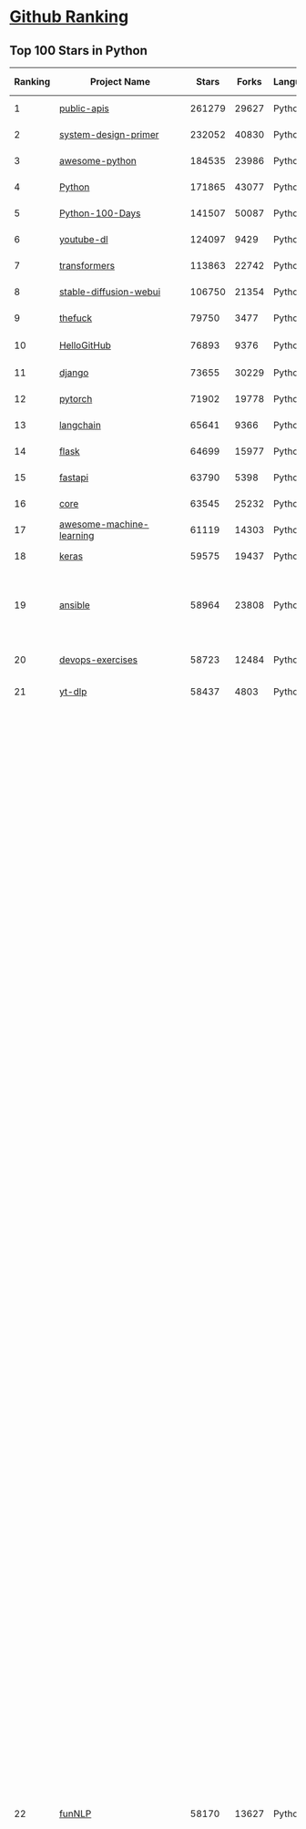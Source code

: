 [Github Ranking](../README.md)
==========

## Top 100 Stars in Python

| Ranking | Project Name | Stars | Forks | Language | Open Issues | Description | Last Commit |
| ------- | ------------ | ----- | ----- | -------- | ----------- | ----------- | ----------- |
| 1 | [public-apis](https://github.com/public-apis/public-apis) | 261279 | 29627 | Python | 2 | A collective list of free APIs | 2023-10-22T20:00:27Z |
| 2 | [system-design-primer](https://github.com/donnemartin/system-design-primer) | 232052 | 40830 | Python | 186 | Learn how to design large-scale systems. Prep for the system design interview.  Includes Anki flashcards. | 2023-10-03T11:12:47Z |
| 3 | [awesome-python](https://github.com/vinta/awesome-python) | 184535 | 23986 | Python | 0 | A curated list of awesome Python frameworks, libraries, software and resources | 2023-10-17T08:58:04Z |
| 4 | [Python](https://github.com/TheAlgorithms/Python) | 171865 | 43077 | Python | 25 | All Algorithms implemented in Python | 2023-10-24T09:03:22Z |
| 5 | [Python-100-Days](https://github.com/jackfrued/Python-100-Days) | 141507 | 50087 | Python | 507 | Python - 100天从新手到大师 | 2023-10-16T07:39:39Z |
| 6 | [youtube-dl](https://github.com/ytdl-org/youtube-dl) | 124097 | 9429 | Python | 3835 | Command-line program to download videos from YouTube.com and other video sites | 2023-10-22T03:39:07Z |
| 7 | [transformers](https://github.com/huggingface/transformers) | 113863 | 22742 | Python | 676 | 🤗 Transformers: State-of-the-art Machine Learning for Pytorch, TensorFlow, and JAX. | 2023-10-24T09:02:49Z |
| 8 | [stable-diffusion-webui](https://github.com/AUTOMATIC1111/stable-diffusion-webui) | 106750 | 21354 | Python | 1569 | Stable Diffusion web UI | 2023-10-24T04:09:53Z |
| 9 | [thefuck](https://github.com/nvbn/thefuck) | 79750 | 3477 | Python | 230 | Magnificent app which corrects your previous console command. | 2023-10-08T16:57:40Z |
| 10 | [HelloGitHub](https://github.com/521xueweihan/HelloGitHub) | 76893 | 9376 | Python | 116 | :octocat: 分享 GitHub 上有趣、入门级的开源项目。Share interesting, entry-level open source projects on GitHub. | 2023-09-28T00:38:03Z |
| 11 | [django](https://github.com/django/django) | 73655 | 30229 | Python | 0 | The Web framework for perfectionists with deadlines. | 2023-10-24T08:03:49Z |
| 12 | [pytorch](https://github.com/pytorch/pytorch) | 71902 | 19778 | Python | 12051 | Tensors and Dynamic neural networks in Python with strong GPU acceleration | 2023-10-24T08:54:05Z |
| 13 | [langchain](https://github.com/langchain-ai/langchain) | 65641 | 9366 | Python | 1655 | ⚡ Building applications with LLMs through composability ⚡ | 2023-10-24T08:54:50Z |
| 14 | [flask](https://github.com/pallets/flask) | 64699 | 15977 | Python | 0 | The Python micro framework for building web applications. | 2023-10-20T16:50:01Z |
| 15 | [fastapi](https://github.com/tiangolo/fastapi) | 63790 | 5398 | Python | 29 | FastAPI framework, high performance, easy to learn, fast to code, ready for production | 2023-10-24T00:49:40Z |
| 16 | [core](https://github.com/home-assistant/core) | 63545 | 25232 | Python | 2093 | :house_with_garden: Open source home automation that puts local control and privacy first. | 2023-10-24T08:43:14Z |
| 17 | [awesome-machine-learning](https://github.com/josephmisiti/awesome-machine-learning) | 61119 | 14303 | Python | 0 | A curated list of awesome Machine Learning frameworks, libraries and software. | 2023-10-09T07:27:42Z |
| 18 | [keras](https://github.com/keras-team/keras) | 59575 | 19437 | Python | 105 | Deep Learning for humans | 2023-10-24T07:18:29Z |
| 19 | [ansible](https://github.com/ansible/ansible) | 58964 | 23808 | Python | 564 | Ansible is a radically simple IT automation platform that makes your applications and systems easier to deploy and maintain. Automate everything from code deployment to network configuration to cloud management, in a language that approaches plain English, using SSH, with no agents to install on remote systems. https://docs.ansible.com. | 2023-10-24T04:53:59Z |
| 20 | [devops-exercises](https://github.com/bregman-arie/devops-exercises) | 58723 | 12484 | Python | 20 | Linux, Jenkins, AWS, SRE, Prometheus, Docker, Python, Ansible, Git, Kubernetes, Terraform, OpenStack, SQL, NoSQL, Azure, GCP, DNS, Elastic, Network, Virtualization. DevOps Interview Questions | 2023-10-15T15:03:00Z |
| 21 | [yt-dlp](https://github.com/yt-dlp/yt-dlp) | 58437 | 4803 | Python | 1151 | A youtube-dl fork with additional features and fixes | 2023-10-24T08:26:23Z |
| 22 | [funNLP](https://github.com/fighting41love/funNLP) | 58170 | 13627 | Python | 18 | 中英文敏感词、语言检测、中外手机/电话归属地/运营商查询、名字推断性别、手机号抽取、身份证抽取、邮箱抽取、中日文人名库、中文缩写库、拆字词典、词汇情感值、停用词、反动词表、暴恐词表、繁简体转换、英文模拟中文发音、汪峰歌词生成器、职业名称词库、同义词库、反义词库、否定词库、汽车品牌词库、汽车零件词库、连续英文切割、各种中文词向量、公司名字大全、古诗词库、IT词库、财经词库、成语词库、地名词库、历史名人词库、诗词词库、医学词库、饮食词库、法律词库、汽车词库、动物词库、中文聊天语料、中文谣言数据、百度中文问答数据集、句子相似度匹配算法集合、bert资源、文本生成&摘要相关工具、cocoNLP信息抽取工具、国内电话号码正则匹配、清华大学XLORE:中英文跨语言百科知识图谱、清华大学人工智能技术系列报告、自然语言生成、NLU太难了系列、自动对联数据及机器人、用户名黑名单列表、罪名法务名词及分类模型、微信公众号语料、cs224n深度学习自然语言处理课程、中文手写汉字识别、中文自然语言处理 语料/数据集、变量命名神器、分词语料库+代码、任务型对话英文数据集、ASR 语音数据集 + 基于深度学习的中文语音识别系统、笑声检测器、Microsoft多语言数字/单位/如日期时间识别包、中华新华字典数据库及api(包括常用歇后语、成语、词语和汉字)、文档图谱自动生成、SpaCy 中文模型、Common Voice语音识别数据集新版、神经网络关系抽取、基于bert的命名实体识别、关键词(Keyphrase)抽取包pke、基于医疗领域知识图谱的问答系统、基于依存句法与语义角色标注的事件三元组抽取、依存句法分析4万句高质量标注数据、cnocr：用来做中文OCR的Python3包、中文人物关系知识图谱项目、中文nlp竞赛项目及代码汇总、中文字符数据、speech-aligner: 从“人声语音”及其“语言文本”产生音素级别时间对齐标注的工具、AmpliGraph: 知识图谱表示学习(Python)库：知识图谱概念链接预测、Scattertext 文本可视化(python)、语言/知识表示工具：BERT & ERNIE、中文对比英文自然语言处理NLP的区别综述、Synonyms中文近义词工具包、HarvestText领域自适应文本挖掘工具（新词发现-情感分析-实体链接等）、word2word：(Python)方便易用的多语言词-词对集：62种语言/3,564个多语言对、语音识别语料生成工具：从具有音频/字幕的在线视频创建自动语音识别(ASR)语料库、构建医疗实体识别的模型（包含词典和语料标注）、单文档非监督的关键词抽取、Kashgari中使用gpt-2语言模型、开源的金融投资数据提取工具、文本自动摘要库TextTeaser: 仅支持英文、人民日报语料处理工具集、一些关于自然语言的基本模型、基于14W歌曲知识库的问答尝试--功能包括歌词接龙and已知歌词找歌曲以及歌曲歌手歌词三角关系的问答、基于Siamese bilstm模型的相似句子判定模型并提供训练数据集和测试数据集、用Transformer编解码模型实现的根据Hacker News文章标题自动生成评论、用BERT进行序列标记和文本分类的模板代码、LitBank：NLP数据集——支持自然语言处理和计算人文学科任务的100部带标记英文小说语料、百度开源的基准信息抽取系统、虚假新闻数据集、Facebook: LAMA语言模型分析，提供Transformer-XL/BERT/ELMo/GPT预训练语言模型的统一访问接口、CommonsenseQA：面向常识的英文QA挑战、中文知识图谱资料、数据及工具、各大公司内部里大牛分享的技术文档 PDF 或者 PPT、自然语言生成SQL语句（英文）、中文NLP数据增强（EDA）工具、英文NLP数据增强工具 、基于医药知识图谱的智能问答系统、京东商品知识图谱、基于mongodb存储的军事领域知识图谱问答项目、基于远监督的中文关系抽取、语音情感分析、中文ULMFiT-情感分析-文本分类-语料及模型、一个拍照做题程序、世界各国大规模人名库、一个利用有趣中文语料库 qingyun 训练出来的中文聊天机器人、中文聊天机器人seqGAN、省市区镇行政区划数据带拼音标注、教育行业新闻语料库包含自动文摘功能、开放了对话机器人-知识图谱-语义理解-自然语言处理工具及数据、中文知识图谱：基于百度百科中文页面-抽取三元组信息-构建中文知识图谱、masr: 中文语音识别-提供预训练模型-高识别率、Python音频数据增广库、中文全词覆盖BERT及两份阅读理解数据、ConvLab：开源多域端到端对话系统平台、中文自然语言处理数据集、基于最新版本rasa搭建的对话系统、基于TensorFlow和BERT的管道式实体及关系抽取、一个小型的证券知识图谱/知识库、复盘所有NLP比赛的TOP方案、OpenCLaP：多领域开源中文预训练语言模型仓库、UER：基于不同语料+编码器+目标任务的中文预训练模型仓库、中文自然语言处理向量合集、基于金融-司法领域(兼有闲聊性质)的聊天机器人、g2pC：基于上下文的汉语读音自动标记模块、Zincbase 知识图谱构建工具包、诗歌质量评价/细粒度情感诗歌语料库、快速转化「中文数字」和「阿拉伯数字」、百度知道问答语料库、基于知识图谱的问答系统、jieba_fast 加速版的jieba、正则表达式教程、中文阅读理解数据集、基于BERT等最新语言模型的抽取式摘要提取、Python利用深度学习进行文本摘要的综合指南、知识图谱深度学习相关资料整理、维基大规模平行文本语料、StanfordNLP 0.2.0：纯Python版自然语言处理包、NeuralNLP-NeuralClassifier：腾讯开源深度学习文本分类工具、端到端的封闭域对话系统、中文命名实体识别：NeuroNER vs. BertNER、新闻事件线索抽取、2019年百度的三元组抽取比赛：“科学空间队”源码、基于依存句法的开放域文本知识三元组抽取和知识库构建、中文的GPT2训练代码、ML-NLP - 机器学习(Machine Learning)NLP面试中常考到的知识点和代码实现、nlp4han:中文自然语言处理工具集(断句/分词/词性标注/组块/句法分析/语义分析/NER/N元语法/HMM/代词消解/情感分析/拼写检查、XLM：Facebook的跨语言预训练语言模型、用基于BERT的微调和特征提取方法来进行知识图谱百度百科人物词条属性抽取、中文自然语言处理相关的开放任务-数据集-当前最佳结果、CoupletAI - 基于CNN+Bi-LSTM+Attention 的自动对对联系统、抽象知识图谱、MiningZhiDaoQACorpus - 580万百度知道问答数据挖掘项目、brat rapid annotation tool: 序列标注工具、大规模中文知识图谱数据：1.4亿实体、数据增强在机器翻译及其他nlp任务中的应用及效果、allennlp阅读理解:支持多种数据和模型、PDF表格数据提取工具 、 Graphbrain：AI开源软件库和科研工具，目的是促进自动意义提取和文本理解以及知识的探索和推断、简历自动筛选系统、基于命名实体识别的简历自动摘要、中文语言理解测评基准，包括代表性的数据集&基准模型&语料库&排行榜、树洞 OCR 文字识别 、从包含表格的扫描图片中识别表格和文字、语声迁移、Python口语自然语言处理工具集(英文)、 similarity：相似度计算工具包，java编写、海量中文预训练ALBERT模型 、Transformers 2.0 、基于大规模音频数据集Audioset的音频增强 、Poplar：网页版自然语言标注工具、图片文字去除，可用于漫画翻译 、186种语言的数字叫法库、Amazon发布基于知识的人-人开放领域对话数据集 、中文文本纠错模块代码、繁简体转换 、 Python实现的多种文本可读性评价指标、类似于人名/地名/组织机构名的命名体识别数据集 、东南大学《知识图谱》研究生课程(资料)、. 英文拼写检查库 、 wwsearch是企业微信后台自研的全文检索引擎、CHAMELEON：深度学习新闻推荐系统元架构 、 8篇论文梳理BERT相关模型进展与反思、DocSearch：免费文档搜索引擎、 LIDA：轻量交互式对话标注工具 、aili - the fastest in-memory index in the East 东半球最快并发索引 、知识图谱车音工作项目、自然语言生成资源大全 、中日韩分词库mecab的Python接口库、中文文本摘要/关键词提取、汉字字符特征提取器 (featurizer)，提取汉字的特征（发音特征、字形特征）用做深度学习的特征、中文生成任务基准测评 、中文缩写数据集、中文任务基准测评 - 代表性的数据集-基准(预训练)模型-语料库-baseline-工具包-排行榜、PySS3：面向可解释AI的SS3文本分类器机器可视化工具 、中文NLP数据集列表、COPE - 格律诗编辑程序、doccano：基于网页的开源协同多语言文本标注工具 、PreNLP：自然语言预处理库、简单的简历解析器，用来从简历中提取关键信息、用于中文闲聊的GPT2模型：GPT2-chitchat、基于检索聊天机器人多轮响应选择相关资源列表(Leaderboards、Datasets、Papers)、(Colab)抽象文本摘要实现集锦(教程 、词语拼音数据、高效模糊搜索工具、NLP数据增广资源集、微软对话机器人框架 、 GitHub Typo Corpus：大规模GitHub多语言拼写错误/语法错误数据集、TextCluster：短文本聚类预处理模块 Short text cluster、面向语音识别的中文文本规范化、BLINK：最先进的实体链接库、BertPunc：基于BERT的最先进标点修复模型、Tokenizer：快速、可定制的文本词条化库、中文语言理解测评基准，包括代表性的数据集、基准(预训练)模型、语料库、排行榜、spaCy 医学文本挖掘与信息提取 、 NLP任务示例项目代码集、 python拼写检查库、chatbot-list - 行业内关于智能客服、聊天机器人的应用和架构、算法分享和介绍、语音质量评价指标(MOSNet, BSSEval, STOI, PESQ, SRMR)、 用138GB语料训练的法文RoBERTa预训练语言模型 、BERT-NER-Pytorch：三种不同模式的BERT中文NER实验、无道词典 - 有道词典的命令行版本，支持英汉互查和在线查询、2019年NLP亮点回顾、 Chinese medical dialogue data 中文医疗对话数据集 、最好的汉字数字(中文数字)-阿拉伯数字转换工具、 基于百科知识库的中文词语多词义/义项获取与特定句子词语语义消歧、awesome-nlp-sentiment-analysis - 情感分析、情绪原因识别、评价对象和评价词抽取、LineFlow：面向所有深度学习框架的NLP数据高效加载器、中文医学NLP公开资源整理 、MedQuAD：(英文)医学问答数据集、将自然语言数字串解析转换为整数和浮点数、Transfer Learning in Natural Language Processing (NLP) 、面向语音识别的中文/英文发音辞典、Tokenizers：注重性能与多功能性的最先进分词器、CLUENER 细粒度命名实体识别 Fine Grained Named Entity Recognition、 基于BERT的中文命名实体识别、中文谣言数据库、NLP数据集/基准任务大列表、nlp相关的一些论文及代码, 包括主题模型、词向量(Word Embedding)、命名实体识别(NER)、文本分类(Text Classificatin)、文本生成(Text Generation)、文本相似性(Text Similarity)计算等，涉及到各种与nlp相关的算法，基于keras和tensorflow 、Python文本挖掘/NLP实战示例、 Blackstone：面向非结构化法律文本的spaCy pipeline和NLP模型通过同义词替换实现文本“变脸” 、中文 预训练 ELECTREA 模型: 基于对抗学习 pretrain Chinese Model 、albert-chinese-ner - 用预训练语言模型ALBERT做中文NER 、基于GPT2的特定主题文本生成/文本增广、开源预训练语言模型合集、多语言句向量包、编码、标记和实现：一种可控高效的文本生成方法、 英文脏话大列表 、attnvis：GPT2、BERT等transformer语言模型注意力交互可视化、CoVoST：Facebook发布的多语种语音-文本翻译语料库，包括11种语言(法语、德语、荷兰语、俄语、西班牙语、意大利语、土耳其语、波斯语、瑞典语、蒙古语和中文)的语音、文字转录及英文译文、Jiagu自然语言处理工具 - 以BiLSTM等模型为基础，提供知识图谱关系抽取 中文分词 词性标注 命名实体识别 情感分析 新词发现 关键词 文本摘要 文本聚类等功能、用unet实现对文档表格的自动检测，表格重建、NLP事件提取文献资源列表 、 金融领域自然语言处理研究资源大列表、CLUEDatasetSearch - 中英文NLP数据集：搜索所有中文NLP数据集，附常用英文NLP数据集 、medical_NER - 中文医学知识图谱命名实体识别 、(哈佛)讲因果推理的免费书、知识图谱相关学习资料/数据集/工具资源大列表、Forte：灵活强大的自然语言处理pipeline工具集 、Python字符串相似性算法库、PyLaia：面向手写文档分析的深度学习工具包、TextFooler：针对文本分类/推理的对抗文本生成模块、Haystack：灵活、强大的可扩展问答(QA)框架、中文关键短语抽取工具 | 2023-08-24T08:47:15Z |
| 23 | [scikit-learn](https://github.com/scikit-learn/scikit-learn) | 56219 | 24781 | Python | 1631 | scikit-learn: machine learning in Python | 2023-10-24T08:34:40Z |
| 24 | [PayloadsAllTheThings](https://github.com/swisskyrepo/PayloadsAllTheThings) | 51702 | 13369 | Python | 0 | A list of useful payloads and bypass for Web Application Security and Pentest/CTF | 2023-10-23T21:18:14Z |
| 25 | [requests](https://github.com/psf/requests) | 50434 | 9212 | Python | 196 | A simple, yet elegant, HTTP library. | 2023-10-22T18:58:36Z |
| 26 | [d2l-zh](https://github.com/d2l-ai/d2l-zh) | 50029 | 9769 | Python | 0 | 《动手学深度学习》：面向中文读者、能运行、可讨论。中英文版被70多个国家的500多所大学用于教学。 | 2023-10-18T14:20:11Z |
| 27 | [localstack](https://github.com/localstack/localstack) | 49667 | 3735 | Python | 331 | 💻 A fully functional local AWS cloud stack. Develop and test your cloud & Serverless apps offline | 2023-10-24T08:57:26Z |
| 28 | [face_recognition](https://github.com/ageitgey/face_recognition) | 49636 | 13164 | Python | 713 | The world's simplest facial recognition api for Python and the command line | 2023-10-18T08:51:11Z |
| 29 | [scrapy](https://github.com/scrapy/scrapy) | 48967 | 10248 | Python | 474 | Scrapy, a fast high-level web crawling & scraping framework for Python. | 2023-10-21T01:49:22Z |
| 30 | [you-get](https://github.com/soimort/you-get) | 48347 | 9334 | Python | 0 | :arrow_double_down: Dumb downloader that scrapes the web | 2023-08-03T15:10:18Z |
| 31 | [Real-Time-Voice-Cloning](https://github.com/CorentinJ/Real-Time-Voice-Cloning) | 48329 | 8271 | Python | 161 | Clone a voice in 5 seconds to generate arbitrary speech in real-time | 2023-10-18T16:36:50Z |
| 32 | [faceswap](https://github.com/deepfakes/faceswap) | 47323 | 12708 | Python | 15 | Deepfakes Software For All | 2023-10-04T09:48:17Z |
| 33 | [gpt4free](https://github.com/xtekky/gpt4free) | 47105 | 11901 | Python | 106 | The official gpt4free repository \| various collection of powerful language models | 2023-10-24T08:18:23Z |
| 34 | [whisper](https://github.com/openai/whisper) | 46616 | 5348 | Python | 0 | Robust Speech Recognition via Large-Scale Weak Supervision | 2023-10-23T10:52:35Z |
| 35 | [big-list-of-naughty-strings](https://github.com/minimaxir/big-list-of-naughty-strings) | 45324 | 2187 | Python | 62 | The Big List of Naughty Strings is a list of strings which have a high probability of causing issues when used as user-input data. | 2023-06-18T16:13:29Z |
| 36 | [rich](https://github.com/Textualize/rich) | 45180 | 1667 | Python | 132 | Rich is a Python library for rich text and beautiful formatting in the terminal. | 2023-10-22T23:13:39Z |
| 37 | [gpt-engineer](https://github.com/AntonOsika/gpt-engineer) | 45013 | 7369 | Python | 18 | Specify what you want it to build, the AI asks for clarification, and then builds it. | 2023-10-23T16:20:04Z |
| 38 | [llama](https://github.com/facebookresearch/llama) | 43928 | 7405 | Python | 244 | Inference code for LLaMA models | 2023-10-23T23:07:40Z |
| 39 | [openpilot](https://github.com/commaai/openpilot) | 43242 | 7820 | Python | 229 | openpilot is an open source driver assistance system. openpilot performs the functions of Automated Lane Centering and Adaptive Cruise Control for 250+ supported car makes and models. | 2023-10-24T08:08:00Z |
| 40 | [DeepFaceLab](https://github.com/iperov/DeepFaceLab) | 42969 | 9663 | Python | 540 | DeepFaceLab is the leading software for creating deepfakes. | 2023-10-02T12:52:44Z |
| 41 | [sherlock](https://github.com/sherlock-project/sherlock) | 44093 | 5480 | Python | 60 | 🔎 Hunt down social media accounts by username across social networks | 2023-10-22T16:28:26Z |
| 42 | [llama](https://github.com/facebookresearch/llama) | 43928 | 7405 | Python | 244 | Inference code for LLaMA models | 2023-10-23T23:07:40Z |
| 43 | [openpilot](https://github.com/commaai/openpilot) | 43242 | 7820 | Python | 229 | openpilot is an open source driver assistance system. openpilot performs the functions of Automated Lane Centering and Adaptive Cruise Control for 250+ supported car makes and models. | 2023-10-24T08:08:00Z |
| 44 | [DeepFaceLab](https://github.com/iperov/DeepFaceLab) | 42969 | 9663 | Python | 540 | DeepFaceLab is the leading software for creating deepfakes. | 2023-10-02T12:52:44Z |
| 45 | [yolov5](https://github.com/ultralytics/yolov5) | 42524 | 14812 | Python | 146 | YOLOv5 🚀 in PyTorch > ONNX > CoreML > TFLite | 2023-10-21T17:10:55Z |
| 46 | [pandas](https://github.com/pandas-dev/pandas) | 40105 | 16834 | Python | 3559 | Flexible and powerful data analysis / manipulation library for Python, providing labeled data structures similar to R data.frame objects, statistical functions, and much more | 2023-10-24T08:41:43Z |
| 47 | [CppCoreGuidelines](https://github.com/isocpp/CppCoreGuidelines) | 40007 | 5362 | Python | 233 | The C++ Core Guidelines are a set of tried-and-true guidelines, rules, and best practices about coding in C++ | 2023-10-12T21:05:51Z |
| 48 | [hackingtool](https://github.com/Z4nzu/hackingtool) | 39881 | 4420 | Python | 15 | ALL IN ONE Hacking Tool For Hackers | 2023-10-24T07:36:43Z |
| 49 | [privateGPT](https://github.com/imartinez/privateGPT) | 39145 | 5180 | Python | 443 | Interact with your documents using the power of GPT, 100% privately, no data leaks | 2023-10-24T07:34:26Z |
| 50 | [python-patterns](https://github.com/faif/python-patterns) | 38285 | 6933 | Python | 11 | A collection of design patterns/idioms in Python | 2023-08-14T05:45:27Z |
| 51 | [ailearning](https://github.com/apachecn/ailearning) | 36690 | 11335 | Python | 3 | AiLearning：数据分析+机器学习实战+线性代数+PyTorch+NLTK+TF2 | 2023-07-21T08:56:46Z |
| 52 | [Deep-Learning-Papers-Reading-Roadmap](https://github.com/floodsung/Deep-Learning-Papers-Reading-Roadmap) | 36513 | 7344 | Python | 49 | Deep Learning papers reading roadmap for anyone who are eager to learn this amazing tech! | 2022-11-27T13:18:32Z |
| 53 | [cheat.sh](https://github.com/chubin/cheat.sh) | 36221 | 1765 | Python | 107 | the only cheat sheet you need | 2023-06-16T02:41:55Z |
| 54 | [bert](https://github.com/google-research/bert) | 35525 | 9428 | Python | 779 | TensorFlow code and pre-trained models for BERT | 2023-10-24T05:28:17Z |
| 55 | [interview_internal_reference](https://github.com/0voice/interview_internal_reference) | 35520 | 9391 | Python | 27 | 2023年最新总结，阿里，腾讯，百度，美团，头条等技术面试题目，以及答案，专家出题人分析汇总。 | 2023-05-17T07:20:27Z |
| 56 | [Open-Assistant](https://github.com/LAION-AI/Open-Assistant) | 35459 | 3184 | Python | 232 | OpenAssistant is a chat-based assistant that understands tasks, can interact with third-party systems, and retrieve information dynamically to do so. | 2023-10-23T18:56:13Z |
| 57 | [sentry](https://github.com/getsentry/sentry) | 35391 | 3982 | Python | 1502 | Developer-first error tracking and performance monitoring | 2023-10-24T09:00:43Z |
| 58 | [ColossalAI](https://github.com/hpcaitech/ColossalAI) | 35032 | 3992 | Python | 291 | Making large AI models cheaper, faster and more accessible | 2023-10-24T09:03:01Z |
| 59 | [ChatGLM-6B](https://github.com/THUDM/ChatGLM-6B) | 35003 | 4712 | Python | 491 | ChatGLM-6B: An Open Bilingual Dialogue Language Model \| 开源双语对话语言模型 | 2023-10-08T15:52:58Z |
| 60 | [wtfpython](https://github.com/satwikkansal/wtfpython) | 34390 | 2676 | Python | 61 | What the f*ck Python? 😱 | 2023-10-07T19:55:20Z |
| 61 | [python-cheatsheet](https://github.com/gto76/python-cheatsheet) | 33548 | 6172 | Python | 7 | Comprehensive Python Cheatsheet | 2023-10-16T16:33:18Z |
| 62 | [DragGAN](https://github.com/XingangPan/DragGAN) | 33478 | 3758 | Python | 124 | Official Code for DragGAN (SIGGRAPH 2023) | 2023-10-11T08:11:16Z |
| 63 | [shadowsocks](https://github.com/shadowsocks/shadowsocks) | 33448 | 18998 | Python | 0 | None | 2023-10-03T14:22:29Z |
| 64 | [gym](https://github.com/openai/gym) | 32911 | 8629 | Python | 69 | A toolkit for developing and comparing reinforcement learning algorithms. | 2023-10-22T22:49:37Z |
| 65 | [12306](https://github.com/testerSunshine/12306) | 32793 | 9741 | Python | 224 | 12306智能刷票，订票 | 2023-04-02T03:19:43Z |
| 66 | [GFPGAN](https://github.com/TencentARC/GFPGAN) | 32649 | 5287 | Python | 259 | GFPGAN aims at developing Practical Algorithms for Real-world Face Restoration. | 2023-09-13T19:53:35Z |
| 67 | [mitmproxy](https://github.com/mitmproxy/mitmproxy) | 32583 | 3819 | Python | 278 | An interactive TLS-capable intercepting HTTP proxy for penetration testers and software developers. | 2023-10-19T21:27:22Z |
| 68 | [XX-Net](https://github.com/XX-net/XX-Net) | 32240 | 7825 | Python | 7882 | A proxy tool to bypass GFW. | 2023-10-16T08:00:24Z |
| 69 | [airflow](https://github.com/apache/airflow) | 32167 | 13041 | Python | 734 | Apache Airflow - A platform to programmatically author, schedule, and monitor workflows | 2023-10-24T08:54:09Z |
| 70 | [diagrams](https://github.com/mingrammer/diagrams) | 31793 | 2075 | Python | 278 | :art: Diagram as Code for prototyping cloud system architectures | 2023-10-13T11:44:59Z |
| 71 | [MockingBird](https://github.com/babysor/MockingBird) | 31461 | 4797 | Python | 444 | 🚀AI拟声: 5秒内克隆您的声音并生成任意语音内容 Clone a voice in 5 seconds to generate arbitrary speech in real-time | 2023-09-05T15:15:09Z |
| 72 | [jieba](https://github.com/fxsjy/jieba) | 31400 | 6731 | Python | 615 | 结巴中文分词 | 2022-07-17T00:34:33Z |
| 73 | [stablediffusion](https://github.com/Stability-AI/stablediffusion) | 30961 | 4076 | Python | 190 | High-Resolution Image Synthesis with Latent Diffusion Models | 2023-10-05T01:28:17Z |
| 74 | [HanLP](https://github.com/hankcs/HanLP) | 30566 | 8855 | Python | 8 | 中文分词 词性标注 命名实体识别 依存句法分析 成分句法分析 语义依存分析 语义角色标注 指代消解 风格转换 语义相似度 新词发现 关键词短语提取 自动摘要 文本分类聚类 拼音简繁转换 自然语言处理 | 2023-10-20T06:09:48Z |
| 75 | [open-interpreter](https://github.com/KillianLucas/open-interpreter) | 30512 | 2652 | Python | 202 | OpenAI's Code Interpreter in your terminal, running locally | 2023-10-23T20:37:23Z |
| 76 | [certbot](https://github.com/certbot/certbot) | 30306 | 3410 | Python | 215 | Certbot is EFF's tool to obtain certs from Let's Encrypt and (optionally) auto-enable HTTPS on your server.  It can also act as a client for any other CA that uses the ACME protocol. | 2023-10-20T21:37:18Z |
| 77 | [cli](https://github.com/httpie/cli) | 29821 | 3828 | Python | 148 | 🥧 HTTPie CLI  — modern, user-friendly command-line HTTP client for the API era. JSON support, colors, sessions, downloads, plugins & more. | 2023-10-23T10:56:13Z |
| 78 | [MetaGPT](https://github.com/geekan/MetaGPT) | 29678 | 3455 | Python | 146 | 🌟 The Multi-Agent Framework: Given one line Requirement, return PRD, Design, Tasks, Repo | 2023-10-24T06:19:46Z |
| 79 | [ccxt](https://github.com/ccxt/ccxt) | 29365 | 7240 | Python | 810 | A JavaScript / TypeScript / Python / C# / PHP cryptocurrency trading API with support for more than 100 bitcoin/altcoin exchanges | 2023-10-24T09:02:26Z |
| 80 | [DeepSpeed](https://github.com/microsoft/DeepSpeed) | 28962 | 3526 | Python | 704 | DeepSpeed is a deep learning optimization library that makes distributed training and inference easy, efficient, and effective. | 2023-10-24T00:19:08Z |
| 81 | [sqlmap](https://github.com/sqlmapproject/sqlmap) | 28596 | 5485 | Python | 49 | Automatic SQL injection and database takeover tool | 2023-10-22T09:25:52Z |
| 82 | [Python](https://github.com/geekcomputers/Python) | 28525 | 12032 | Python | 235 | My Python Examples | 2023-10-24T07:54:01Z |
| 83 | [FastChat](https://github.com/lm-sys/FastChat) | 28471 | 3489 | Python | 375 | An open platform for training, serving, and evaluating large language models. Release repo for Vicuna and Chatbot Arena. | 2023-10-24T01:35:44Z |
| 84 | [ray](https://github.com/ray-project/ray) | 28306 | 4865 | Python | 3095 | Ray is a unified framework for scaling AI and Python applications. Ray consists of a core distributed runtime and a set of AI Libraries for accelerating ML workloads. | 2023-10-24T08:35:17Z |
| 85 | [streamlit](https://github.com/streamlit/streamlit) | 28065 | 2495 | Python | 656 | Streamlit — A faster way to build and share data apps. | 2023-10-24T06:35:37Z |
| 86 | [interactive-coding-challenges](https://github.com/donnemartin/interactive-coding-challenges) | 27949 | 4494 | Python | 34 | 120+ interactive Python coding interview challenges (algorithms and data structures).  Includes Anki flashcards. | 2023-09-12T22:51:04Z |
| 87 | [fairseq](https://github.com/facebookresearch/fairseq) | 27784 | 6190 | Python | 1010 | Facebook AI Research Sequence-to-Sequence Toolkit written in Python. | 2023-10-23T17:43:44Z |
| 88 | [pytorch-tutorial](https://github.com/yunjey/pytorch-tutorial) | 27605 | 7868 | Python | 65 | PyTorch Tutorial for Deep Learning Researchers | 2023-08-15T10:17:50Z |
| 89 | [ChatGPT](https://github.com/acheong08/ChatGPT) | 27400 | 4677 | Python | 11 | Reverse engineered ChatGPT API | 2023-08-02T06:02:10Z |
| 90 | [pytorch-image-models](https://github.com/huggingface/pytorch-image-models) | 27286 | 4348 | Python | 68 | PyTorch image models, scripts, pretrained weights -- ResNet, ResNeXT, EfficientNet, NFNet, Vision Transformer (ViT), MobileNet-V3/V2, RegNet, DPN, CSPNet, Swin Transformer, MaxViT, CoAtNet, ConvNeXt, and more | 2023-10-23T12:47:52Z |
| 91 | [poetry](https://github.com/python-poetry/poetry) | 27096 | 2121 | Python | 583 | Python packaging and dependency management made easy | 2023-10-24T08:50:39Z |
| 92 | [stanford_alpaca](https://github.com/tatsu-lab/stanford_alpaca) | 27084 | 3850 | Python | 159 | Code and documentation to train Stanford's Alpaca models, and generate the data. | 2023-06-07T06:54:43Z |
| 93 | [detectron2](https://github.com/facebookresearch/detectron2) | 26939 | 7095 | Python | 364 | Detectron2 is a platform for object detection, segmentation and other visual recognition tasks. | 2023-10-16T16:50:20Z |
| 94 | [30-Days-Of-Python](https://github.com/Asabeneh/30-Days-Of-Python) | 26672 | 5785 | Python | 21 | 30 days of Python programming challenge is a step-by-step guide to learn the Python programming language in 30 days. This challenge may take more than100 days, follow your own pace.  These videos may help too: https://www.youtube.com/channel/UC7PNRuno1rzYPb1xLa4yktw | 2023-10-23T09:47:05Z |
| 95 | [tqdm](https://github.com/tqdm/tqdm) | 26066 | 1335 | Python | 366 | :zap: A Fast, Extensible Progress Bar for Python and CLI | 2023-10-23T19:37:21Z |
| 96 | [Detectron](https://github.com/facebookresearch/Detectron) | 25975 | 5554 | Python | 306 | FAIR's research platform for object detection research, implementing popular algorithms like Mask R-CNN and RetinaNet. | 2023-10-19T02:19:30Z |
| 97 | [mmdetection](https://github.com/open-mmlab/mmdetection) | 25839 | 8956 | Python | 1006 | OpenMMLab Detection Toolbox and Benchmark | 2023-10-20T02:18:44Z |
| 98 | [data-science-ipython-notebooks](https://github.com/donnemartin/data-science-ipython-notebooks) | 25716 | 7675 | Python | 17 | Data science Python notebooks: Deep learning (TensorFlow, Theano, Caffe, Keras), scikit-learn, Kaggle, big data (Spark, Hadoop MapReduce, HDFS), matplotlib, pandas, NumPy, SciPy, Python essentials, AWS, and various command lines. | 2023-10-10T23:01:07Z |
| 99 | [text-generation-webui](https://github.com/oobabooga/text-generation-webui) | 25640 | 3430 | Python | 325 | A Gradio web UI for Large Language Models. Supports transformers, GPTQ, AWQ, llama.cpp (GGUF), Llama models. | 2023-10-24T05:39:35Z |
| 100 | [nanoGPT](https://github.com/karpathy/nanoGPT) | 25558 | 3498 | Python | 151 | The simplest, fastest repository for training/finetuning medium-sized GPTs. | 2023-10-24T00:30:23Z |

